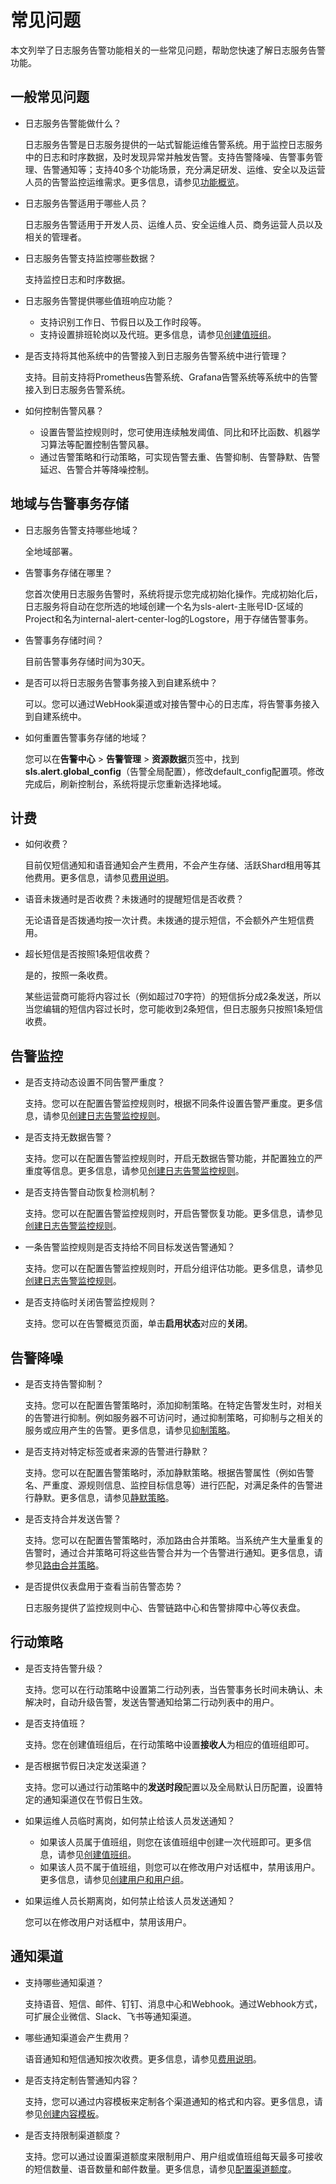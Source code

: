 # 常见问题

本文列举了日志服务告警功能相关的一些常见问题，帮助您快速了解日志服务告警功能。

## 一般常见问题

-   日志服务告警能做什么？

    日志服务告警是日志服务提供的一站式智能运维告警系统。用于监控日志服务中的日志和时序数据，及时发现异常并触发告警。支持告警降噪、告警事务管理、告警通知等；支持40多个功能场景，充分满足研发、运维、安全以及运营人员的告警监控运维需求。更多信息，请参见[功能概览](/intl.zh-CN/告警（新版）/功能简介/功能概览.md)。

-   日志服务告警适用于哪些人员？

    日志服务告警适用于开发人员、运维人员、安全运维人员、商务运营人员以及相关的管理者。

-   日志服务告警支持监控哪些数据？

    支持监控日志和时序数据。

-   日志服务告警提供哪些值班响应功能？
    -   支持识别工作日、节假日以及工作时段等。
    -   支持设置排班轮岗以及代班。更多信息，请参见[创建值班组](/intl.zh-CN/告警（新版）/用户管理/创建值班组.md)。
-   是否支持将其他系统中的告警接入到日志服务告警系统中进行管理？

    支持。目前支持将Prometheus告警系统、Grafana告警系统等系统中的告警接入到日志服务告警系统。

-   如何控制告警风暴？
    -   设置告警监控规则时，您可使用连续触发阈值、同比和环比函数、机器学习算法等配置控制告警风暴。
    -   通过告警策略和行动策略，可实现告警去重、告警抑制、告警静默、告警延迟、告警合并等降噪控制。

## 地域与告警事务存储

-   日志服务告警支持哪些地域？

    全地域部署。

-   告警事务存储在哪里？

    您首次使用日志服务告警时，系统将提示您完成初始化操作。完成初始化后，日志服务将自动在您所选的地域创建一个名为sls-alert-主账号ID-区域的Project和名为internal-alert-center-log的Logstore，用于存储告警事务。

-   告警事务存储时间？

    目前告警事务存储时间为30天。

-   是否可以将日志服务告警事务接入到自建系统中？

    可以。您可以通过WebHook渠道或对接告警中心的日志库，将告警事务接入到自建系统中。

-   如何重置告警事务存储的地域？

    您可以在**告警中心** \> **告警管理** \> **资源数据**页签中，找到**sls.alert.global\_config**（告警全局配置），修改default\_config配置项。修改完成后，刷新控制台，系统将提示您重新选择地域。


## 计费

-   如何收费？

    目前仅短信通知和语音通知会产生费用，不会产生存储、活跃Shard租用等其他费用。更多信息，请参见[费用说明](/intl.zh-CN/告警（新版）/功能简介/什么是日志服务告警.md)。

-   语音未拨通时是否收费？未拨通时的提醒短信是否收费？

    无论语音是否拨通均按一次计费。未拨通的提示短信，不会额外产生短信费用。

-   超长短信是否按照1条短信收费？

    是的，按照一条收费。

    某些运营商可能将内容过长（例如超过70字符）的短信拆分成2条发送，所以当您编辑的短信内容过长时，您可能收到2条短信，但日志服务只按照1条短信收费。


## 告警监控

-   是否支持动态设置不同告警严重度？

    支持。您可以在配置告警监控规则时，根据不同条件设置告警严重度。更多信息，请参见[创建日志告警监控规则](/intl.zh-CN/告警（新版）/告警监控/创建日志告警监控规则.md)。

-   是否支持无数据告警？

    支持。您可以在配置告警监控规则时，开启无数据告警功能，并配置独立的严重度等信息。更多信息，请参见[创建日志告警监控规则](/intl.zh-CN/告警（新版）/告警监控/创建日志告警监控规则.md)。

-   是否支持告警自动恢复检测机制？

    支持。您可以在配置告警监控规则时，开启告警恢复功能。更多信息，请参见[创建日志告警监控规则](/intl.zh-CN/告警（新版）/告警监控/创建日志告警监控规则.md)。

-   一条告警监控规则是否支持给不同目标发送告警通知？

    支持。您可以在配置告警监控规则时，开启分组评估功能。更多信息，请参见[创建日志告警监控规则](/intl.zh-CN/告警（新版）/告警监控/创建日志告警监控规则.md)。

-   是否支持临时关闭告警监控规则？

    支持。您可以在告警概览页面，单击**启用状态**对应的**关闭**。


## 告警降噪

-   是否支持告警抑制？

    支持。您可以在配置告警策略时，添加抑制策略。在特定告警发生时，对相关的告警进行抑制。例如服务器不可访问时，通过抑制策略，可抑制与之相关的服务或应用产生的告警。更多信息，请参见[抑制策略](/intl.zh-CN/告警（新版）/告警管理/创建告警策略.md)。

-   是否支持对特定标签或者来源的告警进行静默？

    支持。您可以在配置告警策略时，添加静默策略。根据告警属性（例如告警名、严重度、源规则信息、监控目标信息等）进行匹配，对满足条件的告警进行静默。更多信息，请参见[静默策略](/intl.zh-CN/告警（新版）/告警管理/创建告警策略.md)。

-   是否支持合并发送告警？

    支持。您可以在配置告警策略时，添加路由合并策略。当系统产生大量重复的告警时，通过合并策略可将这些告警合并为一个告警进行通知。更多信息，请参见[路由合并策略](/intl.zh-CN/告警（新版）/告警管理/创建告警策略.md)。

-   是否提供仪表盘用于查看当前告警态势？

    日志服务提供了监控规则中心、告警链路中心和告警排障中心等仪表盘。


## 行动策略

-   是否支持告警升级？

    支持。您可以在行动策略中设置第二行动列表，当告警事务长时间未确认、未解决时，自动升级告警，发送告警通知给第二行动列表中的用户。

-   是否支持值班？

    支持。您在创建值班组后，在行动策略中设置**接收人**为相应的值班组即可。

-   是否根据节假日决定发送渠道？

    支持。您可以通过行动策略中的**发送时段**配置以及全局默认日历配置，设置特定的通知渠道仅在节假日生效。

-   如果运维人员临时离岗，如何禁止给该人员发送通知？
    -   如果该人员属于值班组，则您在该值班组中创建一次代班即可。更多信息，请参见[创建值班组](/intl.zh-CN/告警（新版）/用户管理/创建值班组.md)。
    -   如果该人员不属于值班组，则您可以在修改用户对话框中，禁用该用户。更多信息，请参见[创建用户和用户组](/intl.zh-CN/告警（新版）/用户管理/创建用户和用户组.md)。
-   如果运维人员长期离岗，如何禁止给该人员发送通知？

    您可以在修改用户对话框中，禁用该用户。


## 通知渠道

-   支持哪些通知渠道？

    支持语音、短信、邮件、钉钉、消息中心和Webhook。通过Webhook方式，可扩展企业微信、Slack、飞书等通知渠道。

-   哪些通知渠道会产生费用？

    语音通知和短信通知按次收费。更多信息，请参见[费用说明](/intl.zh-CN/告警（新版）/功能简介/什么是日志服务告警.md)。

-   是否支持定制告警通知内容？

    支持，您可以通过内容模板来定制各个渠道通知的格式和内容。更多信息，请参见[创建内容模板](/intl.zh-CN/告警（新版）/通知管理/创建内容模板.md)。

-   是否支持限制渠道额度？

    支持。您可以通过设置渠道额度来限制用户、用户组或值班组每天最多可接收的短信数量、语音数量和邮件数量。更多信息，请参见[配置渠道额度](/intl.zh-CN/告警（新版）/通知管理/配置渠道额度.md)。


